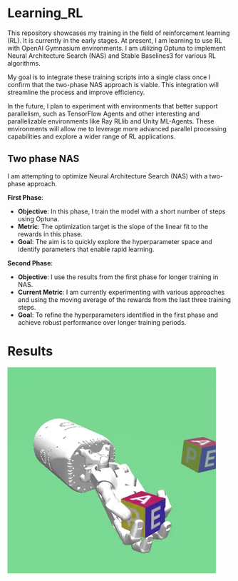 # Learning_RL 
This repository showcases my training in the field of reinforcement learning (RL). It is currently in the early stages. At present, I am learning to use RL with OpenAI Gymnasium environments. I am utilizing Optuna to implement Neural Architecture Search (NAS) and Stable Baselines3 for various RL algorithms.

My goal is to integrate these training scripts into a single class once I confirm that the two-phase NAS approach is viable. This integration will streamline the process and improve efficiency.

In the future, I plan to experiment with environments that better support parallelism, such as TensorFlow Agents and other interesting and parallelizable environments like Ray RLlib and Unity ML-Agents. These environments will allow me to leverage more advanced parallel processing capabilities and explore a wider range of RL applications.


## Two phase NAS 

I am attempting to optimize Neural Architecture Search (NAS) with a two-phase approach.

**First Phase**:

- **Objective**: In this phase, I train the model with a short number of steps using Optuna.
- **Metric**: The optimization target is the slope of the linear fit to the rewards in this phase.
- **Goal**: The aim is to quickly explore the hyperparameter space and identify parameters that enable rapid learning.

**Second Phase**:

- **Objective**: I use the results from the first phase for longer training in NAS.
- **Current Metric**: I am currently experimenting with various approaches and using the moving average of the rewards from the last three training steps.
- **Goal**: To refine the hyperparameters identified in the first phase and achieve robust performance over longer training periods.

# Results 

[![HandManipulateBlockRotateParallelDense solution using SAC](/pictures/hand_manipulate_block.png)](https://www.youtube.com/watch?v=eGOhrHnQlEo)
